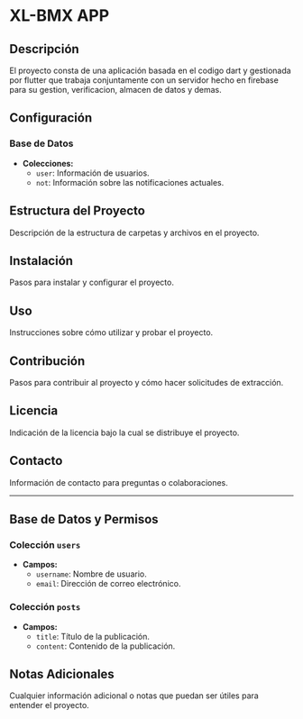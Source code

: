 # XL-BMX APP

## Descripción
El proyecto consta de una aplicación basada en el codigo dart y gestionada por flutter que trabaja conjuntamente con un servidor hecho en firebase para su gestion, verificacion, almacen de datos y demas.


## Configuración

### Base de Datos
- **Colecciones:**
  - `user`: Información de usuarios.
  - `not`: Información sobre las notificaciones actuales.

## Estructura del Proyecto
Descripción de la estructura de carpetas y archivos en el proyecto.

## Instalación
Pasos para instalar y configurar el proyecto.

## Uso
Instrucciones sobre cómo utilizar y probar el proyecto.

## Contribución
Pasos para contribuir al proyecto y cómo hacer solicitudes de extracción.

## Licencia
Indicación de la licencia bajo la cual se distribuye el proyecto.

## Contacto
Información de contacto para preguntas o colaboraciones.

---

## Base de Datos y Permisos

### Colección `users`
- **Campos:**
  - `username`: Nombre de usuario.
  - `email`: Dirección de correo electrónico.

### Colección `posts`
- **Campos:**
  - `title`: Título de la publicación.
  - `content`: Contenido de la publicación.

## Notas Adicionales
Cualquier información adicional o notas que puedan ser útiles para entender el proyecto.

